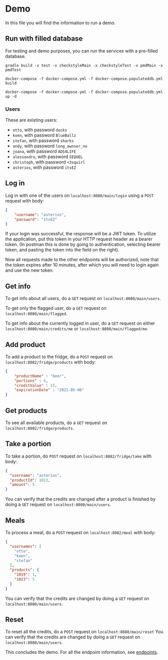 # Demo

In this file you will find the information to run a demo.

## Run with filled database

For testing and demo purposes, you can run the services with a pre-filled database.

```shell
gradle build -x test -x checkstyleMain -x checkstyleTest -x pmdMain -x pmdTest

docker-compose -f docker-compose.yml -f docker-compose.populateddb.yml build

docker-compose -f docker-compose.yml -f docker-compose.populateddb.yml up -d
```

### Users

These are existing users:

* `otto`, with password `ducks`
* `koen`, with password `BlueBallz`
* `stefan`, with password `sharks`
* `andy`, with password `long_awnser_no`
* `joana`, with password `ADS4LIFE`
* `alessandro`, with password `SEQUEL`
* `christoph`, with password `<3squirl`
* `asterios`, with password `itsEZ`

## Log in
Log in with one of the users on `localhost:8080/main/login` using a `POST` request with body:
```json
{
    "username": "asterios",
    "password": "itsEZ"
}
```

If your login was successful, the response will be a JWT token. To utilize the application, put this token in your HTTP request header as a bearer token. (In postman this is done by going to authentication, selecting bearer token, and pasting the token into the field on the right).

Now all requests made to the other endpoints will be authorized, note that the token expires after 10 minutes, after which you will need to login again and use the new token.

## Get info
To get info about all users, do a `GET` request on `localhost:8080/main/users`.

To get only the flagged user, do a `GET` request on `localhost:8080/main/flagged`.

To get info about the currently logged in user, do a `GET` request on either `localhost:8080/main/credits/me` or `localhost:8080/main/flagged/me`.

## Add product
To add a product to the fridge, do a `POST` request on `localhost:8082/fridge/products` with body:
```json
{
    "productName" : "beer",
    "portions" : 6,
    "creditValue" : 15,
    "expirationDate" : "2021-05-06"
}
```

## Get products
To see all available products, do a `GET` request on `localhost:8082/fridge/products`.

## Take a portion
To take a portion, do `POST` request on `localhost:8082/fridge/take` with body:
```json
{
  "username": "asterios",
  "productId": 1013,
  "amount": 5
}
```
You can verify that the credits are changed after a product is finished by doing a `GET` request on `localhost:8080/main/users`.

## Meals
To process a meal, do a `POST` request on `localhost:8082/meal` with body:
```json
{
  "usernames": [
    "otto",
    "koen",
    "stefan"
  ],
  "products": {
    "1019": 1,
    "1023": 5
  }
}
```
You can verify that the credits are changed by doing a `GET` request on `localhost:8080/main/users`.

## Reset
To reset all the credits, do a `POST` request on `localhost:8080/main/reset`
You can verify that the credits are changed by doing a `GET` request on `localhost:8080/main/users`.


This concludes the demo. For all the endpoint information, see [endpoints](./docs/endpoints/).

